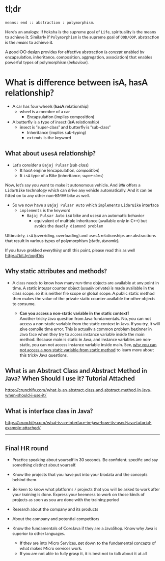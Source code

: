 <!DOCTYPE html>
<html>

<head>
  <meta charset="utf-8">
  <!--<meta name="viewport" content="width=device-width, initial-scale=1.0">-->
  <title>javaQuestions</title>
    <link rel="stylesheet" href="https://www.w3schools.com/w3css/4/w3.css">
    <link rel="stylesheet" href="https://fonts.googleapis.com/css?family=Lato">
    <link rel="stylesheet" href="https://cdnjs.cloudflare.com/ajax/libs/font-awesome/4.7.0/css/font-awesome.min.css">
    <style>
         body {font-family: "Lato", sans-serif;}
         .mySlides {display: none}
     </style>
</head>

<body class="stackedit">
  <div class="stackedit__html"><h1 id="tldr">tl;dr</h1>
<p><code>means: end :: abstraction : polymorphism</code>.</p>
<p>Here’s an analogy:  If <code>Moksha</code> is the supreme goal of <code>Life</code>,  spirituality is the means to achieve it. Similarly if <code>Polymorphism</code> is the supreme goal of <code>OOD/OOP</code>, abstraction is the <em>means</em> to achieve it.</p>
<p>A good OO design provides for effective abstraction (a <em>concept</em> enabled by encapsulation, inheritance, composition, aggregation, association) that enables powerful types of polymorphism (<em>behaviour</em>).</p>
<h1 id="what-is-difference-between-isa--hasa-relationship">What is difference between isA,  hasA relationship?</h1>
<ul>
<li>A car has four wheels (<strong>hasA</strong> relationship)
<ul>
<li>wheel is a member of a car
<ul>
<li>Encapsulation  (implies composition)</li>
</ul>
</li>
</ul>
</li>
<li>A butterfly is a type of insect (<strong>isA</strong> relationship)
<ul>
<li>insect is “super-class” and butterfly is “sub-class”
<ul>
<li>Inheritance  (implies sub-typing)</li>
<li><code>extends</code> is the keyword</li>
</ul>
</li>
</ul>
</li>
</ul>
<h2 id="what-about-usesa-relationship">What about <code>usesA</code> relationship?</h2>
<ul>
<li>Let’s consider a <code>Bajaj Pulsar</code> (<em>sub-class</em>)
<ul>
<li>It <code>hasA</code> engine (encapsulation, <em>composition</em>)</li>
<li>It <code>isA</code> type of a Bike (inheritance, <em>super-class</em>)</li>
</ul>
</li>
</ul>
<p>Now, let’s say you want to make it autonomous vehicle. And <code>BMW</code> offers a <code>LidarBike</code> technology which can drive any vehicle automatically. And it can be fitted on to any other non-BMW bike as well.</p>
<ul>
<li>So we now have a <code>Bajaj Pulsar Auto</code> which <code>implements</code> <code>LidarBike</code> interface
<ul>
<li><code>implements</code> is the keyword
<ul>
<li><code>Bajaj Pulsar Auto</code> <code>isA</code> bike and <code>usesA</code> an automatic behavior
<ul>
<li>equivalent of multiple inheritance (available only in C++) but avoids the <code>deadly diamond problem</code></li>
</ul>
</li>
</ul>
</li>
</ul>
</li>
</ul>
<p>Ultimately, <code>isA</code> (overriding, overloading) and <code>usesA</code> relationships are abstractions that result in various types of polymorphism (<em>static</em>, <em>dynamic</em>).</p>
<p>If you have grokked <em>everything</em> until this point, please read this as well <a href="https://bit.ly/oopThis">https://bit.ly/oopThis</a></p>
<h2 id="why-static-attributes-and-methods">Why static attributes and methods?</h2>
<ul>
<li>
<p>A class needs to know how many run-time objects are available at any point in time. A static integer counter object (<em>usually</em> private) is made available in the class scope, so it is neither file scope or global scope. A public static method then makes the value of the private static counter available for other objects to consume.</p>
<ul>
<li><strong>Can you access a non-static variable in the static context?</strong><br>
Another tricky Java question from Java fundamentals. No, you can not access a non-static variable from the static context in Java. If you try, it will give compile time error. This is actually a common problem beginner in Java face when they try to access instance variable inside the main method. Because main is static in Java, and instance variables are non-static, you can not access instance variable inside main. See, <a href="http://javarevisited.blogspot.sg/2012/02/why-non-static-variable-cannot-be.html">why you can not access a non-static variable from static method</a> to learn more about this tricky Java questions.</li>
</ul>
</li>
</ul>
<h2 id="what-is-an-abstract-class-and-abstract-method-in-java-when-should-i-use-it-tutorial-attached">What is an Abstract Class and Abstract Method in Java? When Should I use it? Tutorial Attached</h2>
<p><a href="https://crunchify.com/what-is-an-abstract-class-and-abstract-method-in-java-when-should-i-use-it/">https://crunchify.com/what-is-an-abstract-class-and-abstract-method-in-java-when-should-i-use-it/</a></p>
<h2 id="what-is-interface-class-in-java">What is interface class in Java?</h2>
<p><a href="https://crunchify.com/what-is-an-interface-in-java-how-its-used-java-tutorial-example-attached/">https://crunchify.com/what-is-an-interface-in-java-how-its-used-java-tutorial-example-attached/</a></p>
<hr>
<h2 id="final-hr-round">Final HR round</h2>
<ul>
<li>
<p>Practice speaking about yourself in 30 seconds. Be confident, specific and say something distinct about yourself.</p>
</li>
<li>
<p>Know the projects that you have put into your biodata and the concepts behind them</p>
</li>
<li>
<p>Be keen to know what platforms / projects that you will be asked to work after your training is done. Express your keenness to work on those kinds of projects as soon as you are done with the training period</p>
</li>
<li>
<p>Research about the company and its products</p>
</li>
<li>
<p>About the company and potential competitors</p>
</li>
<li>
<p>Know the fundamentals of CoreJava if they are a JavaShop. Know why Java is superior to other languages.</p>
<ul>
<li>If they are into Micro Services, get down to the fundamental concepts of what makes Micro services work.</li>
<li>If you are not able to fully grasp it, it is best not to talk about it at all</li>
</ul>
</li>
</ul>
</div>
</body>

</html>
